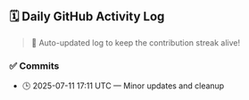 ## 🗓️ Daily GitHub Activity Log

> 🤖 Auto-updated log to keep the contribution streak alive!

### ✅ Commits

- 🕒 2025-07-11 17:11 UTC — Minor updates and cleanup


